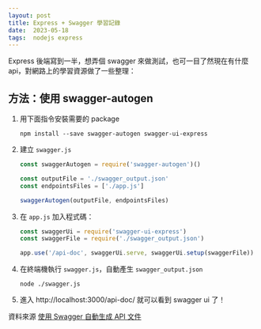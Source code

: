 ```yaml
---
layout: post
title: Express + Swagger 學習記錄
date:  2023-05-18
tags:  nodejs express
---
```

Express 後端寫到一半，想弄個 swagger 來做測試，也可一目了然現在有什麼 api，對網路上的學習資源做了一些整理：
## 方法：使用 swagger-autogen
1. 用下面指令安裝需要的 package
    ```
    npm install --save swagger-autogen swagger-ui-express
    ```
2. 建立 `swagger.js`
    ``` js
    const swaggerAutogen = require('swagger-autogen')()

    const outputFile = './swagger_output.json'
    const endpointsFiles = ['./app.js'] 

    swaggerAutogen(outputFile, endpointsFiles)
    ```
3. 在 `app.js` 加入程式碼：
    ``` js
    const swaggerUi = require('swagger-ui-express')
    const swaggerFile = require('./swagger_output.json') 

    app.use('/api-doc', swaggerUi.serve, swaggerUi.setup(swaggerFile))
    ```
4. 在終端機執行 `swagger.js`，自動產生 `swagger_output.json`
    ```
    node ./swagger.js
    ```
5. 進入 http://localhost:3000/api-doc/ 就可以看到 swagger ui 了！

資料來源
[使用 Swagger 自動生成 API 文件](https://israynotarray.com/nodejs/20201229/1974873838/)